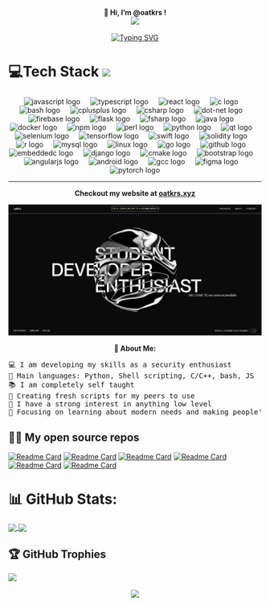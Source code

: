 <p align="center">
  <strong>
    👋 Hi, I’m @oatkrs ! <br>
      <a href="[https://skillicons.dev](https://github.com/Jurredr/github-widgetbox)">
    <img src="https://github-widgetbox.vercel.app/api/profile?username=oatkrs&data=followers,repositories,stars,commits" />
  </strong>
</p>

<p align="center">
	<a href="https://git.io/typing-svg"><img src="https://readme-typing-svg.herokuapp.com?font=Fira+Code&duration=3000&pause=500&center=true&vCenter=true&width=420&height=45&lines=Developer+and+enthusiast;Scripting+%7C+Deployment+%7C+Pentesting;Always+learning+new+technologies" alt="Typing SVG" /></a>

# 💻Tech Stack <img src = "https://media2.giphy.com/media/QssGEmpkyEOhBCb7e1/giphy.gif?cid=ecf05e47a0n3gi1bfqntqmob8g9aid1oyj2wr3ds3mg700bl&rid=giphy.gif" width = 32px>


###

<div align="center">
  <img src="https://cdn.jsdelivr.net/gh/devicons/devicon/icons/javascript/javascript-original.svg" height="40" alt="javascript logo"  />
  <img width="12" />
  <img src="https://cdn.jsdelivr.net/gh/devicons/devicon/icons/typescript/typescript-original.svg" height="40" alt="typescript logo"  />
  <img width="12" />
  <img src="https://cdn.jsdelivr.net/gh/devicons/devicon/icons/react/react-original.svg" height="40" alt="react logo"  />
  <img width="12" />
  <img src="https://cdn.jsdelivr.net/gh/devicons/devicon/icons/c/c-original.svg" height="40" alt="c logo"  />
  <img width="12" />
  <img src="https://cdn.jsdelivr.net/gh/devicons/devicon/icons/bash/bash-original.svg" height="40" alt="bash logo"  />
  <img width="12" />
  <img src="https://cdn.jsdelivr.net/gh/devicons/devicon/icons/cplusplus/cplusplus-original.svg" height="40" alt="cplusplus logo"  />
  <img width="12" />
  <img src="https://cdn.jsdelivr.net/gh/devicons/devicon/icons/csharp/csharp-original.svg" height="40" alt="csharp logo"  />
  <img width="12" />
  <img src="https://cdn.jsdelivr.net/gh/devicons/devicon/icons/dot-net/dot-net-original.svg" height="40" alt="dot-net logo"  />
  <img width="12" />
  <img src="https://cdn.jsdelivr.net/gh/devicons/devicon/icons/firebase/firebase-plain.svg" height="40" alt="firebase logo"  />
  <img width="12" />
  <img src="https://cdn.jsdelivr.net/gh/devicons/devicon/icons/flask/flask-original.svg" height="40" alt="flask logo"  />
  <img width="12" />
  <img src="https://cdn.jsdelivr.net/gh/devicons/devicon/icons/fsharp/fsharp-original.svg" height="40" alt="fsharp logo"  />
  <img width="12" />
  <img src="https://cdn.jsdelivr.net/gh/devicons/devicon/icons/java/java-original.svg" height="40" alt="java logo"  />
  <img width="12" />
  <img src="https://cdn.jsdelivr.net/gh/devicons/devicon/icons/docker/docker-original.svg" height="40" alt="docker logo"  />
  <img width="12" />
  <img src="https://cdn.jsdelivr.net/gh/devicons/devicon/icons/npm/npm-original-wordmark.svg" height="40" alt="npm logo"  />
  <img width="12" />
  <img src="https://cdn.jsdelivr.net/gh/devicons/devicon/icons/perl/perl-original.svg" height="40" alt="perl logo"  />
  <img width="12" />
  <img src="https://cdn.jsdelivr.net/gh/devicons/devicon/icons/python/python-original.svg" height="40" alt="python logo"  />
  <img width="12" />
  <img src="https://cdn.jsdelivr.net/gh/devicons/devicon/icons/qt/qt-original.svg" height="40" alt="qt logo"  />
  <img width="12" />
  <img src="https://cdn.jsdelivr.net/gh/devicons/devicon/icons/selenium/selenium-original.svg" height="40" alt="selenium logo"  />
  <img width="12" />
  <img src="https://cdn.jsdelivr.net/gh/devicons/devicon/icons/tensorflow/tensorflow-original.svg" height="40" alt="tensorflow logo"  />
  <img width="12" />
  <img src="https://cdn.jsdelivr.net/gh/devicons/devicon/icons/swift/swift-original.svg" height="40" alt="swift logo"  />
  <img width="12" />
  <img src="https://cdn.jsdelivr.net/gh/devicons/devicon/icons/solidity/solidity-original.svg" height="40" alt="solidity logo"  />
  <img width="12" />
  <img src="https://cdn.jsdelivr.net/gh/devicons/devicon/icons/r/r-original.svg" height="40" alt="r logo"  />
  <img width="12" />
  <img src="https://cdn.jsdelivr.net/gh/devicons/devicon/icons/mysql/mysql-original.svg" height="40" alt="mysql logo"  />
  <img width="12" />
  <img src="https://cdn.jsdelivr.net/gh/devicons/devicon/icons/linux/linux-original.svg" height="40" alt="linux logo"  />
  <img width="12" />
  <img src="https://cdn.jsdelivr.net/gh/devicons/devicon/icons/go/go-original.svg" height="40" alt="go logo"  />
  <img width="12" />
  <img src="https://cdn.jsdelivr.net/gh/devicons/devicon/icons/github/github-original.svg" height="40" alt="github logo"  />
  <img width="12" />
  <img src="https://cdn.jsdelivr.net/gh/devicons/devicon/icons/embeddedc/embeddedc-original.svg" height="40" alt="embeddedc logo"  />
  <img width="12" />
  <img src="https://cdn.jsdelivr.net/gh/devicons/devicon/icons/django/django-plain.svg" height="40" alt="django logo"  />
  <img width="12" />
  <img src="https://cdn.jsdelivr.net/gh/devicons/devicon/icons/cmake/cmake-original.svg" height="40" alt="cmake logo"  />
  <img width="12" />
  <img src="https://cdn.jsdelivr.net/gh/devicons/devicon/icons/bootstrap/bootstrap-original.svg" height="40" alt="bootstrap logo"  />
  <img width="12" />
  <img src="https://cdn.jsdelivr.net/gh/devicons/devicon/icons/angularjs/angularjs-original.svg" height="40" alt="angularjs logo"  />
  <img width="12" />
  <img src="https://cdn.jsdelivr.net/gh/devicons/devicon/icons/android/android-original.svg" height="40" alt="android logo"  />
  <img width="12" />
  <img src="https://cdn.jsdelivr.net/gh/devicons/devicon/icons/gcc/gcc-original.svg" height="40" alt="gcc logo"  />
  <img width="12" />
  <img src="https://cdn.jsdelivr.net/gh/devicons/devicon/icons/figma/figma-original.svg" height="40" alt="figma logo"  />
  <img width="12" />
  <img src="https://cdn.jsdelivr.net/gh/devicons/devicon/icons/pytorch/pytorch-original.svg" height="40" alt="pytorch logo"  />
</div>

 
 -----
 
<p align="center">
  <strong>
    Checkout my website at
    <a href="https://oatkrs.xyz/">oatkrs.xyz</a>
  </strong>
</p>

<p align="center">
  <a href="https://oatkrs.github.io">
    <img src="https://raw.githubusercontent.com/oatkrs/oatkrs/main/Screenshot%202024-07-17%20135546.png" width="700" />
  </a>
</p>


<p align="center">
  <strong>
💫 About Me:
  </strong>
</p>

<pre>
💻 I am developing my skills as a security enthusiast
🌟 Main languages: Python, Shell scripting, C/C++, bash, JS
📚 I am completely self taught
🔭 Creating fresh scripts for my peers to use
📝 I have a strong interest in anything low level
🌱 Focusing on learning about modern needs and making people's lives easier
</pre>


## 🧑‍💻 My open source repos



[![Readme Card](https://github-readme-stats-oatkrs-projects.vercel.app/api/pin/?username=oatkrs&repo=resumake&theme=buefy)](https://github.com/oatkrs/resumake.git)
[![Readme Card](https://github-readme-stats-oatkrs-projects.vercel.app/api/pin/?username=oatkrs&repo=meowlinter&theme=buefy)](https://github.com/oatkrs/meowlinter.git)
[![Readme Card](https://github-readme-stats-oatkrs-projects.vercel.app/api/pin/?username=oatkrs&repo=exif-map-visualizer&theme=buefy)](https://github.com/oatkrs/exif-map-visualizer.git)
[![Readme Card](https://github-readme-stats-oatkrs-projects.vercel.app/api/pin/?username=oatkrs&repo=bhurji&theme=buefy)](https://github.com/oatkrs/bhurji.git)
[![Readme Card](https://github-readme-stats-oatkrs-projects.vercel.app/api/pin/?username=oatkrs&repo=smb-cred-scan&theme=buefy)](https://github.com/oatkrs/smb-cred-scan.git)
[![Readme Card](https://github-readme-stats-oatkrs-projects.vercel.app/api/pin/?username=oatkrs&repo=clubwebsite&theme=buefy)](https://github.com/oatkrs/clubwebsite.git)

# 📊 GitHub Stats:

<a href="https://github.com/oatk/github-readme-stats">
  <img height=200 align="center" src="https://github-readme-stats-oatkrs-projects.vercel.app/api?username=oatkrs&theme=swift&hide_border=false&include_all_commits=true" />
</a>
<a href="https://github.com/oatkrs/github-readme-stats">
  <img height=200 align="center" src="https://github-readme-stats-oatkrs-projects.vercel.app/api/top-langs/?username=oatkrs&theme=swift&hide_border=false&include_all_commits=false&count_private=false&layout=compact&card_width=380" />
</a> 



## 🏆 GitHub Trophies
![](https://github-profile-trophy.vercel.app/?username=oatkrs&theme=swift&no-frame=false&no-bg=true&margin-w=4)



<p align="center">
  <a href="https://skillicons.dev">
    <img src="https://skillicons.dev/icons?i=bash,kali,docker,git,github,linux,md,nginx,powershell,py,raspberrypi,lua,powershell,react,vscode" />
  </a>
</p>
